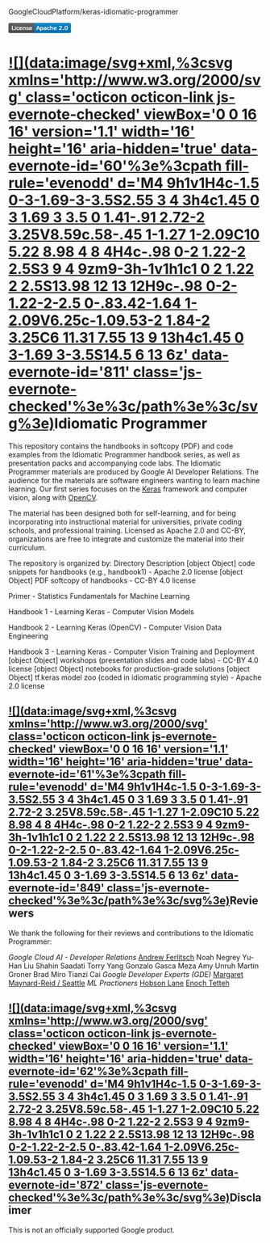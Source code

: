 GoogleCloudPlatform/keras-idiomatic-programmer

[![68747470733a2f2f696d672e736869656c64732e696f2f62616467652f4c6963656e73652d417061636865253230322e302d626c75652e737667](../_resources/5bbdbbc44bcba6f8328a6981a7a08423.png)](https://github.com/GoogleCloudPlatform/keras-idiomatic-programmer/blob/master/LICENSE)

# [![](data:image/svg+xml,%3csvg xmlns='http://www.w3.org/2000/svg' class='octicon octicon-link js-evernote-checked' viewBox='0 0 16 16' version='1.1' width='16' height='16' aria-hidden='true' data-evernote-id='60'%3e%3cpath fill-rule='evenodd' d='M4 9h1v1H4c-1.5 0-3-1.69-3-3.5S2.55 3 4 3h4c1.45 0 3 1.69 3 3.5 0 1.41-.91 2.72-2 3.25V8.59c.58-.45 1-1.27 1-2.09C10 5.22 8.98 4 8 4H4c-.98 0-2 1.22-2 2.5S3 9 4 9zm9-3h-1v1h1c1 0 2 1.22 2 2.5S13.98 12 13 12H9c-.98 0-2-1.22-2-2.5 0-.83.42-1.64 1-2.09V6.25c-1.09.53-2 1.84-2 3.25C6 11.31 7.55 13 9 13h4c1.45 0 3-1.69 3-3.5S14.5 6 13 6z' data-evernote-id='811' class='js-evernote-checked'%3e%3c/path%3e%3c/svg%3e)](https://github.com/GoogleCloudPlatform/keras-idiomatic-programmer#idiomatic-programmer)Idiomatic Programmer

This repository contains the handbooks in softcopy (PDF) and code examples from the Idiomatic Programmer handbook series, as well as presentation packs and accompanying code labs. The Idiomatic Programmer materials are produced by Google AI Developer Relations. The audience for the materials are software engineers wanting to learn machine learning. Our first series focuses on the [Keras](https://keras.io/) framework and computer vision, along with [OpenCV](https://opencv.org/).

The material has been designed both for self-learning, and for being incorporating into instructional material for universities, private coding schools, and professional training. Licensed as Apache 2.0 and CC-BY, organizations are free to integrate and customize the material into their curriculum.

The repository is organized by:
Directory
Description
[object Object]
code snippets for handbooks (e.g., handbook1) - Apache 2.0 license
[object Object]
PDF softcopy of handbooks - CC-BY 4.0 license

Primer - Statistics Fundamentals for Machine Learning

Handbook 1 - Learning Keras - Computer Vision Models

Handbook 2 - Learning Keras (OpenCV) - Computer Vision Data Engineering

Handbook 3 - Learning Keras - Computer Vision Training and Deployment
[object Object]
workshops (presentation slides and code labs) - CC-BY 4.0 license
[object Object]
notebooks for production-grade solutions
[object Object]
tf.keras model zoo (coded in idiomatic programming style) - Apache 2.0 license

## [![](data:image/svg+xml,%3csvg xmlns='http://www.w3.org/2000/svg' class='octicon octicon-link js-evernote-checked' viewBox='0 0 16 16' version='1.1' width='16' height='16' aria-hidden='true' data-evernote-id='61'%3e%3cpath fill-rule='evenodd' d='M4 9h1v1H4c-1.5 0-3-1.69-3-3.5S2.55 3 4 3h4c1.45 0 3 1.69 3 3.5 0 1.41-.91 2.72-2 3.25V8.59c.58-.45 1-1.27 1-2.09C10 5.22 8.98 4 8 4H4c-.98 0-2 1.22-2 2.5S3 9 4 9zm9-3h-1v1h1c1 0 2 1.22 2 2.5S13.98 12 13 12H9c-.98 0-2-1.22-2-2.5 0-.83.42-1.64 1-2.09V6.25c-1.09.53-2 1.84-2 3.25C6 11.31 7.55 13 9 13h4c1.45 0 3-1.69 3-3.5S14.5 6 13 6z' data-evernote-id='849' class='js-evernote-checked'%3e%3c/path%3e%3c/svg%3e)](https://github.com/GoogleCloudPlatform/keras-idiomatic-programmer#reviewers)Reviewers

We thank the following for their reviews and contributions to the Idiomatic Programmer:

*Google Cloud AI - Developer Relations*
[Andrew Ferlitsch](https://github.com/andrewferlitsch)
Noah Negrey
Yu-Han Liu
Shahin Saadati
Torry Yang
Gonzalo Gasca Meza
Amy Unruh
Martin Groner
Brad Miro
Tianzi Cai
*Google Developer Experts (GDE)*
[Margaret Maynard-Reid / Seattle](https://github.com/margaretmz)
*ML Practioners*
[Hobson Lane](https://www.linkedin.com/in/hobsonlane)
[Enoch Tetteh](https://www.linkedin.com/in/enoch-tetteh-80450211a)

## [![](data:image/svg+xml,%3csvg xmlns='http://www.w3.org/2000/svg' class='octicon octicon-link js-evernote-checked' viewBox='0 0 16 16' version='1.1' width='16' height='16' aria-hidden='true' data-evernote-id='62'%3e%3cpath fill-rule='evenodd' d='M4 9h1v1H4c-1.5 0-3-1.69-3-3.5S2.55 3 4 3h4c1.45 0 3 1.69 3 3.5 0 1.41-.91 2.72-2 3.25V8.59c.58-.45 1-1.27 1-2.09C10 5.22 8.98 4 8 4H4c-.98 0-2 1.22-2 2.5S3 9 4 9zm9-3h-1v1h1c1 0 2 1.22 2 2.5S13.98 12 13 12H9c-.98 0-2-1.22-2-2.5 0-.83.42-1.64 1-2.09V6.25c-1.09.53-2 1.84-2 3.25C6 11.31 7.55 13 9 13h4c1.45 0 3-1.69 3-3.5S14.5 6 13 6z' data-evernote-id='872' class='js-evernote-checked'%3e%3c/path%3e%3c/svg%3e)](https://github.com/GoogleCloudPlatform/keras-idiomatic-programmer#disclaimer)Disclaimer

This is not an officially supported Google product.